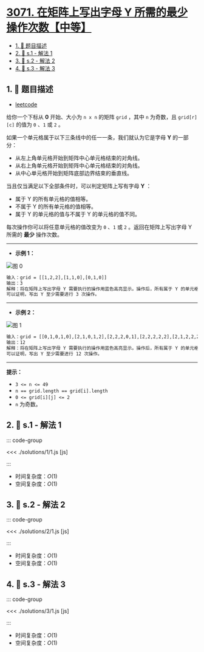# [3071. 在矩阵上写出字母 Y 所需的最少操作次数【中等】](https://github.com/tnotesjs/TNotes.leetcode/tree/main/notes/3071.%20%E5%9C%A8%E7%9F%A9%E9%98%B5%E4%B8%8A%E5%86%99%E5%87%BA%E5%AD%97%E6%AF%8D%20Y%20%E6%89%80%E9%9C%80%E7%9A%84%E6%9C%80%E5%B0%91%E6%93%8D%E4%BD%9C%E6%AC%A1%E6%95%B0%E3%80%90%E4%B8%AD%E7%AD%89%E3%80%91)

<!-- region:toc -->

- [1. 📝 题目描述](#1--题目描述)
- [2. 🎯 s.1 - 解法 1](#2--s1---解法-1)
- [3. 🎯 s.2 - 解法 2](#3--s2---解法-2)
- [4. 🎯 s.3 - 解法 3](#4--s3---解法-3)

<!-- endregion:toc -->

## 1. 📝 题目描述

- [leetcode](https://leetcode.cn/problems/minimum-operations-to-write-the-letter-y-on-a-grid/)

给你一个下标从 **0** 开始、大小为 `n x n` 的矩阵 `grid` ，其中 `n` 为奇数，且 `grid[r][c]` 的值为 `0` 、`1` 或 `2` 。

如果一个单元格属于以下三条线中的任一一条，我们就认为它是字母 **Y** 的一部分：

- 从左上角单元格开始到矩阵中心单元格结束的对角线。
- 从右上角单元格开始到矩阵中心单元格结束的对角线。
- 从中心单元格开始到矩阵底部边界结束的垂直线。

当且仅当满足以下全部条件时，可以判定矩阵上写有字母 **Y** ：

- 属于 Y 的所有单元格的值相等。
- 不属于 Y 的所有单元格的值相等。
- 属于 Y 的单元格的值与不属于 Y 的单元格的值不同。

每次操作你可以将任意单元格的值改变为 `0` 、`1` 或 `2` 。返回在矩阵上写出字母 Y 所需的 **最少** 操作次数。

---

- **示例 1：**

![图 0](https://cdn.jsdelivr.net/gh/tnotesjs/imgs@main/2025-09-28-21-56-42.png)

```txt
输入：grid = [[1,2,2],[1,1,0],[0,1,0]]
输出：3
解释：将在矩阵上写出字母 Y 需要执行的操作用蓝色高亮显示。操作后，所有属于 Y 的单元格（加粗显示）的值都为 1 ，而不属于 Y 的单元格的值都为 0 。
可以证明，写出 Y 至少需要进行 3 次操作。
```

---

- **示例 2：**

![图 1](https://cdn.jsdelivr.net/gh/tnotesjs/imgs@main/2025-09-28-21-56-48.png)

```txt
输入：grid = [[0,1,0,1,0],[2,1,0,1,2],[2,2,2,0,1],[2,2,2,2,2],[2,1,2,2,2]]
输出：12
解释：将在矩阵上写出字母 Y 需要执行的操作用蓝色高亮显示。操作后，所有属于 Y 的单元格（加粗显示）的值都为 0 ，而不属于 Y 的单元格的值都为 2 。
可以证明，写出 Y 至少需要进行 12 次操作。
```

---

**提示：**

- `3 <= n <= 49`
- `n == grid.length == grid[i].length`
- `0 <= grid[i][j] <= 2`
- `n` 为奇数。

## 2. 🎯 s.1 - 解法 1

::: code-group

<<< ./solutions/1/1.js [js]

:::

- 时间复杂度：$O(1)$
- 空间复杂度：$O(1)$

## 3. 🎯 s.2 - 解法 2

::: code-group

<<< ./solutions/2/1.js [js]

:::

- 时间复杂度：$O(1)$
- 空间复杂度：$O(1)$

## 4. 🎯 s.3 - 解法 3

::: code-group

<<< ./solutions/3/1.js [js]

:::

- 时间复杂度：$O(1)$
- 空间复杂度：$O(1)$
